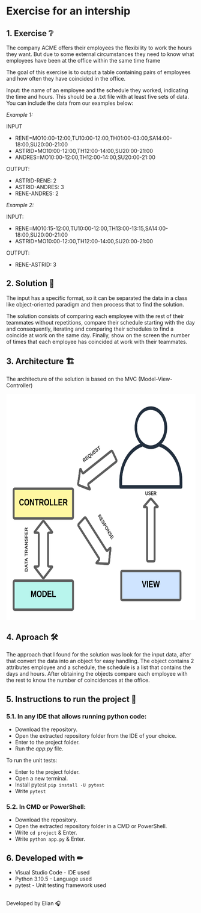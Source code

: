 # Exercise for an intership

## 1. Exercise ❔

The company ACME offers their employees the flexibility to work the hours they want. But due to some external circumstances they need to know what employees have been at the office within the same time frame

The goal of this exercise is to output a table containing pairs of employees and how often they have coincided in the office.

Input: the name of an employee and the schedule they worked, indicating the time and hours. This should be a .txt file with at least five sets of data. You can include the data from our examples below:

_Example 1:_

INPUT
- RENE=MO10:00-12:00,TU10:00-12:00,TH01:00-03:00,SA14:00-18:00,SU20:00-21:00
- ASTRID=MO10:00-12:00,TH12:00-14:00,SU20:00-21:00
- ANDRES=MO10:00-12:00,TH12:00-14:00,SU20:00-21:00

OUTPUT:
- ASTRID-RENE: 2
- ASTRID-ANDRES: 3
- RENE-ANDRES: 2

_Example 2:_

INPUT:
- RENE=MO10:15-12:00,TU10:00-12:00,TH13:00-13:15,SA14:00-18:00,SU20:00-21:00
- ASTRID=MO10:00-12:00,TH12:00-14:00,SU20:00-21:00

OUTPUT:
- RENE-ASTRID: 3

## 2. Solution 🧠

The input has a specific format, so it can be separated the data in a class like object-oriented paradigm and then process that to find the solution.

The solution consists of comparing each employee with the rest of their teammates without repetitions, compare their schedule starting with the day and consequently, iterating and comparing their schedules to find a coincide at work on the same day. Finally, show on the screen the number of times that each employee has coincided at work with their teammates.

## 3. Architecture 🏗
The architecture of the solution is based on the MVC (Model-View-Controller)
<div align="center"> 
<img width="600" height="600" alt="MVC Diagram" src="https://github.com/elianjl/internship-exercise/blob/main/architecture/MVC_ACME.png">
</div>

## 4. Aproach 🛠
The approach that I found for the solution was look for the input data, after that convert the data into an object for easy handling. The object contains 2 attributes employee and a schedule, the schedule is a list that contains the days and hours. After obtaining the objects compare each employee with the rest to know the number of coincidences at the office.

## 5. Instructions to run the project 📝
### 5.1. In any IDE that allows running python code:
- Download the repository.
- Open the extracted repository folder from the IDE of your choice.
- Enter to the project folder.
- Run the _app.py_ file.

To run the unit tests:
- Enter to the project folder.
- Open a new terminal.
- Install pytest `pip install -U pytest`
- Write `pytest`

### 5.2. In CMD or PowerShell:
- Download the repository.
- Open the extracted repository folder in a CMD or PowerShell.
- Write `cd project` & Enter.
- Write `python app.py` & Enter.

## 6. Developed with ✏
- Visual Studio Code - IDE used
- Python 3.10.5 - Language used
- pytest - Unit testing framework used

##
Developed by Elian 🎧
